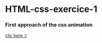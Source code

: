 # HTML-css-exercice-1

### First approach of the css animation 
[clic here :)](https://flavianomucedda.github.io/HTML-css-exercice-1/)
